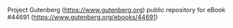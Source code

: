 Project Gutenberg (https://www.gutenberg.org) public repository for eBook #44691 (https://www.gutenberg.org/ebooks/44691)

